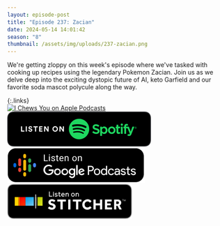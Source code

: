```yaml
---
layout: episode-post
title: "Episode 237: Zacian"
date: 2024-05-14 14:01:42
season: "8"
thumbnail: /assets/img/uploads/237-zacian.png
---
```

We're getting zloppy on this week's episode where we've tasked with cooking up recipes using the legendary Pokemon Zacian. Join us as we delve deep into the exciting dystopic future of AI, keto Garfield and our favorite soda mascot polycule along the way.

{:.links}  
[![I Chews You on Apple Podcasts](https://linkmaker.itunes.apple.com/en-us/badge-lrg.svg?releaseDate=2019-04-16T00:00:00Z&kind=podcast&bubble=podcasts)](https://podcasts.apple.com/us/podcast/237-zacian/id1455409177?i=1000655606730)  [![I Chews You on Spotify](/assets/img/uploads/spotify-badge-button.svg)](https://open.spotify.com/episode/2exavVfcqAV31hf65SVC0N?si=WQHHKKqbTrWgxn_q9DkUiQ)  [![I Chews You on Google Podcasts](/assets/img/uploads/google-podcasts-badge-button.svg)](undefined)  [![I Chews You on Stitcher](/assets/img/uploads/stitcher-badge-button.svg)](undefined)